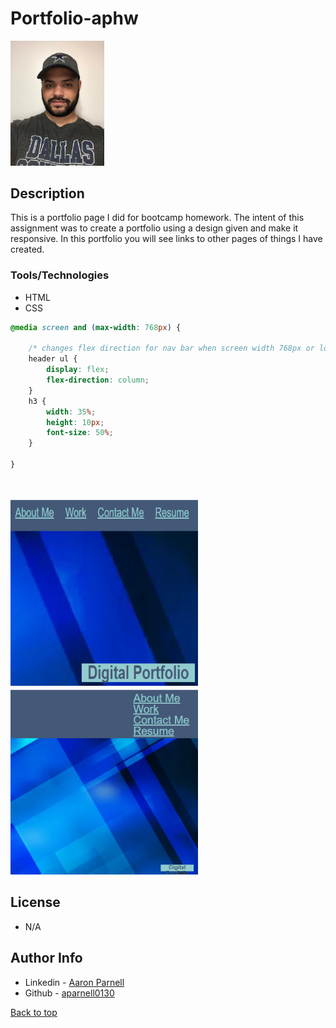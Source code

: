 # Portfolio-aphw
<img src="assets\images\img_2295.jpg" alt="profile Pic" width="150">

## Description

This is a portfolio page I did for bootcamp homework. The intent of this assignment was to create a portfolio using a design given and make it responsive. In this portfolio you will see links to other pages of things I have created.

### Tools/Technologies
- HTML
- CSS

```CSS
@media screen and (max-width: 768px) {

    /* changes flex direction for nav bar when screen width 768px or lower */
    header ul {
        display: flex;
        flex-direction: column;
    }
    h3 {
        width: 35%;
        height: 10px;
        font-size: 50%;
    }

}




```

<img src="assets\images\navBarScreenShot.PNG" alt="Nav Bar" width="300px" height="300px">
<img src="assets\images\navBarResponsive.PNG" alt="Nav Bar Responsive" width="300px">


## License
- N/A 

## Author Info
- Linkedin - [Aaron Parnell](https://www.linkedin.com/in/aaron-parnell-1ab4661b3/)
- Github - [aparnell0130](https://github.com/aparnell0130)

[Back to top](#Portfolio-aphw)
